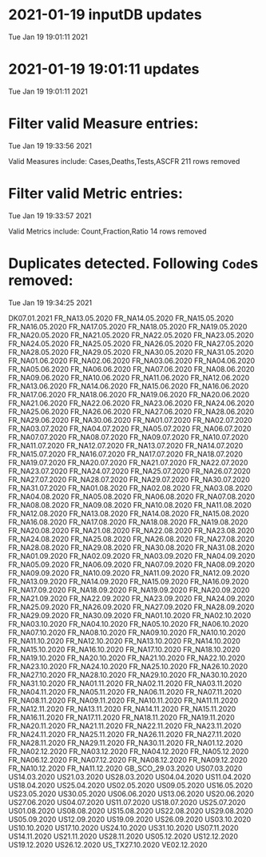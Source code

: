 
# 2021-01-19 inputDB updates 
 Tue Jan 19 19:01:11 2021 


# 2021-01-19 19:01:11 updates 
 Tue Jan 19 19:01:11 2021 


# Filter valid Measure entries: 
 Tue Jan 19 19:33:56 2021 

Valid Measures include: Cases,Deaths,Tests,ASCFR
 211 rows removed
# Filter valid Metric entries: 
 Tue Jan 19 19:33:57 2021 

Valid Metrics include: Count,Fraction,Ratio
 14 rows removed
# Duplicates detected. Following `Code`s removed: 
 Tue Jan 19 19:34:25 2021 

DK07.01.2021
FR_NA13.05.2020
FR_NA14.05.2020
FR_NA15.05.2020
FR_NA16.05.2020
FR_NA17.05.2020
FR_NA18.05.2020
FR_NA19.05.2020
FR_NA20.05.2020
FR_NA21.05.2020
FR_NA22.05.2020
FR_NA23.05.2020
FR_NA24.05.2020
FR_NA25.05.2020
FR_NA26.05.2020
FR_NA27.05.2020
FR_NA28.05.2020
FR_NA29.05.2020
FR_NA30.05.2020
FR_NA31.05.2020
FR_NA01.06.2020
FR_NA02.06.2020
FR_NA03.06.2020
FR_NA04.06.2020
FR_NA05.06.2020
FR_NA06.06.2020
FR_NA07.06.2020
FR_NA08.06.2020
FR_NA09.06.2020
FR_NA10.06.2020
FR_NA11.06.2020
FR_NA12.06.2020
FR_NA13.06.2020
FR_NA14.06.2020
FR_NA15.06.2020
FR_NA16.06.2020
FR_NA17.06.2020
FR_NA18.06.2020
FR_NA19.06.2020
FR_NA20.06.2020
FR_NA21.06.2020
FR_NA22.06.2020
FR_NA23.06.2020
FR_NA24.06.2020
FR_NA25.06.2020
FR_NA26.06.2020
FR_NA27.06.2020
FR_NA28.06.2020
FR_NA29.06.2020
FR_NA30.06.2020
FR_NA01.07.2020
FR_NA02.07.2020
FR_NA03.07.2020
FR_NA04.07.2020
FR_NA05.07.2020
FR_NA06.07.2020
FR_NA07.07.2020
FR_NA08.07.2020
FR_NA09.07.2020
FR_NA10.07.2020
FR_NA11.07.2020
FR_NA12.07.2020
FR_NA13.07.2020
FR_NA14.07.2020
FR_NA15.07.2020
FR_NA16.07.2020
FR_NA17.07.2020
FR_NA18.07.2020
FR_NA19.07.2020
FR_NA20.07.2020
FR_NA21.07.2020
FR_NA22.07.2020
FR_NA23.07.2020
FR_NA24.07.2020
FR_NA25.07.2020
FR_NA26.07.2020
FR_NA27.07.2020
FR_NA28.07.2020
FR_NA29.07.2020
FR_NA30.07.2020
FR_NA31.07.2020
FR_NA01.08.2020
FR_NA02.08.2020
FR_NA03.08.2020
FR_NA04.08.2020
FR_NA05.08.2020
FR_NA06.08.2020
FR_NA07.08.2020
FR_NA08.08.2020
FR_NA09.08.2020
FR_NA10.08.2020
FR_NA11.08.2020
FR_NA12.08.2020
FR_NA13.08.2020
FR_NA14.08.2020
FR_NA15.08.2020
FR_NA16.08.2020
FR_NA17.08.2020
FR_NA18.08.2020
FR_NA19.08.2020
FR_NA20.08.2020
FR_NA21.08.2020
FR_NA22.08.2020
FR_NA23.08.2020
FR_NA24.08.2020
FR_NA25.08.2020
FR_NA26.08.2020
FR_NA27.08.2020
FR_NA28.08.2020
FR_NA29.08.2020
FR_NA30.08.2020
FR_NA31.08.2020
FR_NA01.09.2020
FR_NA02.09.2020
FR_NA03.09.2020
FR_NA04.09.2020
FR_NA05.09.2020
FR_NA06.09.2020
FR_NA07.09.2020
FR_NA08.09.2020
FR_NA09.09.2020
FR_NA10.09.2020
FR_NA11.09.2020
FR_NA12.09.2020
FR_NA13.09.2020
FR_NA14.09.2020
FR_NA15.09.2020
FR_NA16.09.2020
FR_NA17.09.2020
FR_NA18.09.2020
FR_NA19.09.2020
FR_NA20.09.2020
FR_NA21.09.2020
FR_NA22.09.2020
FR_NA23.09.2020
FR_NA24.09.2020
FR_NA25.09.2020
FR_NA26.09.2020
FR_NA27.09.2020
FR_NA28.09.2020
FR_NA29.09.2020
FR_NA30.09.2020
FR_NA01.10.2020
FR_NA02.10.2020
FR_NA03.10.2020
FR_NA04.10.2020
FR_NA05.10.2020
FR_NA06.10.2020
FR_NA07.10.2020
FR_NA08.10.2020
FR_NA09.10.2020
FR_NA10.10.2020
FR_NA11.10.2020
FR_NA12.10.2020
FR_NA13.10.2020
FR_NA14.10.2020
FR_NA15.10.2020
FR_NA16.10.2020
FR_NA17.10.2020
FR_NA18.10.2020
FR_NA19.10.2020
FR_NA20.10.2020
FR_NA21.10.2020
FR_NA22.10.2020
FR_NA23.10.2020
FR_NA24.10.2020
FR_NA25.10.2020
FR_NA26.10.2020
FR_NA27.10.2020
FR_NA28.10.2020
FR_NA29.10.2020
FR_NA30.10.2020
FR_NA31.10.2020
FR_NA01.11.2020
FR_NA02.11.2020
FR_NA03.11.2020
FR_NA04.11.2020
FR_NA05.11.2020
FR_NA06.11.2020
FR_NA07.11.2020
FR_NA08.11.2020
FR_NA09.11.2020
FR_NA10.11.2020
FR_NA11.11.2020
FR_NA12.11.2020
FR_NA13.11.2020
FR_NA14.11.2020
FR_NA15.11.2020
FR_NA16.11.2020
FR_NA17.11.2020
FR_NA18.11.2020
FR_NA19.11.2020
FR_NA20.11.2020
FR_NA21.11.2020
FR_NA22.11.2020
FR_NA23.11.2020
FR_NA24.11.2020
FR_NA25.11.2020
FR_NA26.11.2020
FR_NA27.11.2020
FR_NA28.11.2020
FR_NA29.11.2020
FR_NA30.11.2020
FR_NA01.12.2020
FR_NA02.12.2020
FR_NA03.12.2020
FR_NA04.12.2020
FR_NA05.12.2020
FR_NA06.12.2020
FR_NA07.12.2020
FR_NA08.12.2020
FR_NA09.12.2020
FR_NA10.12.2020
FR_NA11.12.2020
GB_SCO_29.03.2020
US07.03.2020
US14.03.2020
US21.03.2020
US28.03.2020
US04.04.2020
US11.04.2020
US18.04.2020
US25.04.2020
US02.05.2020
US09.05.2020
US16.05.2020
US23.05.2020
US30.05.2020
US06.06.2020
US13.06.2020
US20.06.2020
US27.06.2020
US04.07.2020
US11.07.2020
US18.07.2020
US25.07.2020
US01.08.2020
US08.08.2020
US15.08.2020
US22.08.2020
US29.08.2020
US05.09.2020
US12.09.2020
US19.09.2020
US26.09.2020
US03.10.2020
US10.10.2020
US17.10.2020
US24.10.2020
US31.10.2020
US07.11.2020
US14.11.2020
US21.11.2020
US28.11.2020
US05.12.2020
US12.12.2020
US19.12.2020
US26.12.2020
US_TX27.10.2020
VE02.12.2020